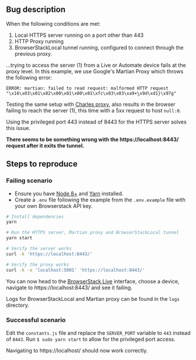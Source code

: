 ## Bug description

When the following conditions are met:

1. Local HTTPS server running on a port other than 443
1. HTTP Proxy running
1. BrowserStackLocal tunnel running, configured to connect through the previous proxy.

...trying to access the server (1) from a Live or Automate device fails at the proxy level.
In this example, we use Google's Martian Proxy which throws the following error:

```
ERROR: martian: failed to read request: malformed HTTP request "\x16\x03\x01\x02\x00\x01\x00\x01\xfc\x03\x03\xa9+̮\x9d\xd1}\x97g"
```

Testing the same setup with [Charles proxy](https://www.charlesproxy.com/), also results in the browser failing to reach the server (1), this time with a 5xx request to host `null:0`.

Using the privileged port 443 instead of 8443 for the HTTPS server solves this issue.

**There seems to be something wrong with the https://localhost:8443/ request after it exits the tunnel.**

## Steps to reproduce

### Failing scenario

- Ensure you have [Node 8+](https://nodejs.org/) and [Yarn](https://yarnpkg.com/lang/) installed.
- Create a `.env` file following the example from the `.env.example` file with your own Browserstack API key.

```sh
# Install dependencies
yarn

# Run the HTTPS server, Martian proxy and BrowserStackLocal tunnel
yarn start

# Verify the server works
curl -k 'https://localhost:8443/'

# Verify the proxy works
curl -k -x 'localhost:5001' 'https://localhost:8443/'
```

You can now head to the [BrowserStack Live](https://live.browserstack.com/) interface, choose a device, navigate to https://localhost:8443/ and see it failing.

Logs for BrowserStackLocal and Martian proxy can be found in the `logs` directory.

### Successful scenario

Edit the `constants.js` file and replace the `SERVER_PORT` variable to `443` instead of `8443`. Run `$ sudo yarn start` to allow for the privileged port access.

Navigating to https://localhost/ should now work correctly.
